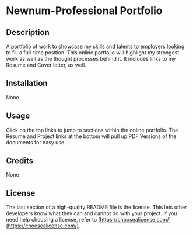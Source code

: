 # Newnum-Professional Portfolio

## Description
A portfolio of work to showcase my skills and talents to employers looking to fill a full-time position. This online portfolio will highlight my strongest work as well as the thought processes behind it. It includes links to my Resume and Cover letter, as well. 



## Installation
None

## Usage
Click on the top links to jump to sections within the online portfolio. The Resume and Project links at the bottom will pull up PDF Versions of the documents for easy use. 

## Credits
None

## License
The last section of a high-quality README file is the license. This lets other developers know what they can and cannot do with your project. If you need help choosing a license, refer to [https://choosealicense.com/](https://choosealicense.com/).


